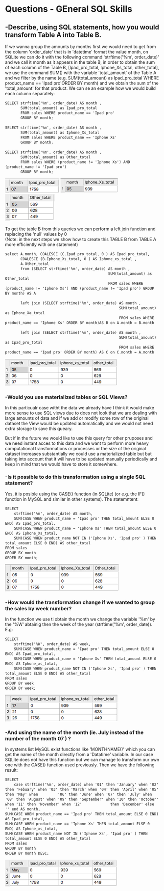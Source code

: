 
# Questions - GEneral SQL Skills

## -Describe, using SQL statements, how you would transform ​Table A ​into ​Table B.

If we wanna group the amounts by months first we would need to get from the column 'order_date' that is in 'datetime' format the value month, on SQLite we can do it with the following command 'strftime('%m', order_date)' and we call it month as it appears in the table B, in order to obtain the sum of each column of the Table B, [Ipad_pro_total, Iphone_Xs_total, other_total],  we use the command SUM() with the variable 'total_amount' of the Table A and we filter by the name (e.g. SUM(total_amount) as Ipad_pro_total WHERE product_name == 'Ipad pro'ORDER BY month) and we obtain the sum of the 'total_amount' for that product. We can se an example how we would build each column separately:

    SELECT strftime('%m', order_date) AS month , 
           SUM(total_amount) as Ipad_pro_total  
           FROM sales WHERE product_name == 'Ipad pro' 
           GROUP BY month;

    SELECT strftime('%m', order_date) AS month , 
           SUM(total_amount) as Iphone_Xs_total  
           FROM sales WHERE product_name == 'Iphone Xs' 
           GROUP BY month;

    SELECT strftime('%m', order_date) AS month ,
           SUM(total_amount) as Other_total
           FROM sales WHERE (product_name != 'Iphone Xs') AND (product_name != 'Ipad pro') 
           GROUP BY month;
           
![Ipad_pro](https://github.com/Yoshe1101/Antai_data_Analyst_test/blob/master/General_SQL_Skills/img/1.png) ![Iphone_Xs_total](https://github.com/Yoshe1101/Antai_data_Analyst_test/blob/master/General_SQL_Skills/img/2.png) ![Other_total](https://github.com/Yoshe1101/Antai_data_Analyst_test/blob/master/General_SQL_Skills/img/3.png)

To get the table B from this queries we can perform a left join function and replacing the 'null' values by 0 <br/> (Note: in the next steps we show how to create this TABLE B from TABLE A more efficiently with one statement)

    select A.month, COALESCE (C.Ipad_pro_total, 0 ) AS Ipad_pro_total,
           COALESCE (B.Iphone_Xs_total, 0 ) AS Iphone_xs_total , 
           A.Other_total  
           from (SELECT strftime('%m', order_date) AS month , 
                                                   SUM(total_amount) as Other_total  
                                                   FROM sales WHERE (product_name != 'Iphone Xs') AND (product_name != 'Ipad pro') GROUP BY month) AS A 

           left join (SELECT strftime('%m', order_date) AS month , 
                                                        SUM(total_amount) as Iphone_Xa_total  
                                                        FROM sales WHERE product_name == 'Iphone Xs' ORDER BY month)AS B on A.month = B.month 
    
           left join (SELECT strftime('%m', order_date) AS month , 
                                                        SUM(total_amount) as Ipad_pro_total  
                                                        FROM sales WHERE product_name == 'Ipad pro' ORDER BY month) AS C on C.month = A.month

![Table_B_JOIN](https://github.com/Yoshe1101/Antai_data_Analyst_test/blob/master/General_SQL_Skills/img/4.png)



### -Would you use materialized tables or SQL Views?

In this particualr case witht the data we already have I think it would make more sense to use SQL views due to does not look that we are dealing with large amounts of data and if we add or modify some row of the original dataset the View would be updated automatically and we would not need extra storage to save this queary.

But if in the future we would like to use this query for other pruposes and we need instant acces to this data and we want to perform more heavy computational transformations or processes or the size of the original dataset increases substantially we could use a materialized table but but taking into account that it will have to be updated manually periodically and keep in mind that we would have to store it somewhere.


### -Is it possible to do this transformation using a single SQL statement?

Yes, it is posible using the CASE() function (in SQLite) (or e.g. the IF() function in MySQL and similar in other systems). 
The statemntent:

    SELECT
        strftime('%m', order_date) AS month,
        SUM(CASE WHEN product_name = 'Ipad pro' THEN total_amount ELSE 0 END) AS Ipad_pro_total,
        SUM(CASE WHEN product_name = 'Iphone Xs' THEN total_amount ELSE 0 END) AS Iphone_Xs_total,
        SUM(CASE WHEN product_name NOT IN ('Iphone Xs', 'Ipad pro' ) THEN total_amount ELSE 0 END) AS other_total
    FROM sales
    GROUP BY month
    ORDER BY month;
    
![Table_B_CASE](https://github.com/Yoshe1101/Antai_data_Analyst_test/blob/master/General_SQL_Skills/img/5.png)


### -How would the transformation change if we wanted to group the sales by week number? 

In the function we use ti obtain the month we change the variable '%m' by the '%W' abtainig then the week of the year (strftime('%m', order_date)).
E.g:

    SELECT
        strftime('%W', order_date) AS week,
        SUM(CASE WHEN product_name = 'Ipad pro' THEN total_amount ELSE 0 END) AS Ipad_pro_total,
        SUM(CASE WHEN product_name = 'Iphone Xs' THEN total_amount ELSE 0 END) AS Iphone_xs_total,
        SUM(CASE WHEN product_name NOT IN ('Iphone Xs', 'Ipad pro' ) THEN total_amount ELSE 0 END) AS other_total
    FROM sales
    GROUP BY week
    ORDER BY week;
![Table_week](https://github.com/Yoshe1101/Antai_data_Analyst_test/blob/master/General_SQL_Skills/img/6.png)

### -And using the name of the month (ie. July instead of the number of the month 07 ) ?

In systems list MySQL exist functions like 'MONTHNAME()' which you can get the name of the month directly from a 'Datatime' variable.
In our case SQLite does not have this function but we can manage to transform our own one with the CASE() function used previously.
Then we have the following result:

    SELECT
        case strftime('%m', order_date) when '01' then 'January' when '02' then 'Febuary' when '03' then 'March' when '04' then 'April' when '05' then 'May' when         '06' then 'June' when '07' then 'July' when '08' then 'August' when '09' then 'September' when '10' then 'October' when '11' then 'November' when '12'             then 'December' else '' end AS month,
    SUM(CASE WHEN product_name == 'Ipad pro' THEN total_amount ELSE 0 END) AS Ipad_pro_total,
    SUM(CASE WHEN product_name == 'Iphone Xs' THEN total_amount ELSE 0 END) AS Iphone_xs_total,
    SUM(CASE WHEN product_name NOT IN ('Iphone Xs', 'Ipad pro' ) THEN total_amount ELSE 0 END) AS other_total
    FROM sales
    GROUP BY month
    ORDER BY month DESC;
    
![Table_month](https://github.com/Yoshe1101/Antai_data_Analyst_test/blob/master/General_SQL_Skills/img/7.png)


